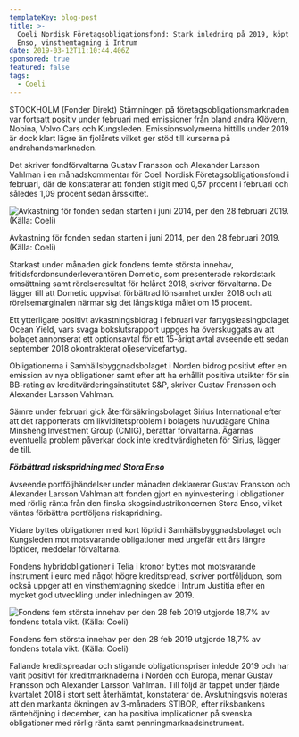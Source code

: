 ```yaml
---
templateKey: blog-post
title: >-
  Coeli Nordisk Företagsobligationsfond: Stark inledning på 2019, köpt Stora
  Enso, vinsthemtagning i Intrum
date: 2019-03-12T11:10:44.406Z
sponsored: true
featured: false
tags:
  - Coeli
---
```

STOCKHOLM (Fonder Direkt) Stämningen på företagsobligationsmarknaden var fortsatt positiv under februari med emissioner från bland andra Klövern, Nobina, Volvo Cars och Kungsleden. Emissionsvolymerna hittills under 2019 är dock klart lägre än fjolårets vilket ger stöd till kurserna på andrahandsmarknaden.



Det skriver fondförvaltarna Gustav Fransson och Alexander Larsson Vahlman i en månadskommentar för Coeli Nordisk Företagsobligationsfond i februari, där de konstaterar att fonden stigit med 0,57 procent i februari och således 1,09 procent sedan årsskiftet.

![Avkastning för fonden sedan starten i juni 2014, per den 28 februari 2019. (Källa: Coeli)](/img/coeli12mar3.png)

<span class="image-caption">Avkastning för fonden sedan starten i juni 2014, per den 28 februari 2019. (Källa: Coeli)</span>

Starkast under månaden gick fondens femte största innehav, fritidsfordonsunderleverantören Dometic, som presenterade rekordstark omsättning samt rörelseresultat för helåret 2018, skriver förvaltarna. De lägger till att Dometic uppvisat förbättrad lönsamhet under 2018 och att rörelsemarginalen närmar sig det långsiktiga målet om 15 procent.



Ett ytterligare positivt avkastningsbidrag i februari var fartygsleasingbolaget Ocean Yield, vars svaga bokslutsrapport uppges ha överskuggats av att bolaget annonserat ett optionsavtal för ett 15-årigt avtal avseende ett sedan september 2018 okontrakterat oljeservicefartyg.



Obligationerna i Samhällsbyggnadsbolaget i Norden bidrog positivt efter en emission av nya obligationer samt efter att ha erhållit positiva utsikter för sin BB-rating av kreditvärderingsinstitutet S&P, skriver Gustav Fransson och Alexander Larsson Vahlman.



Sämre under februari gick återförsäkringsbolaget Sirius International efter att det rapporterats om likviditetsproblem i bolagets huvudägare China Minsheng Investment Group (CMIG), berättar förvaltarna. Ägarnas eventuella problem påverkar dock inte kreditvärdigheten för Sirius, lägger de till.



**_Förbättrad riskspridning med Stora Enso_**



Avseende portföljhändelser under månaden deklarerar Gustav Fransson och Alexander Larsson Vahlman att fonden gjort en nyinvestering i obligationer med rörlig ränta från den finska skogsindustrikoncernen Stora Enso, vilket väntas förbättra portföljens riskspridning.



Vidare byttes obligationer med kort löptid i Samhällsbyggnadsbolaget och Kungsleden mot motsvarande obligationer med ungefär ett års längre löptider, meddelar förvaltarna.



Fondens hybridobligationer i Telia i kronor byttes mot motsvarande instrument i euro med något högre kreditspread, skriver portföljduon, som också uppger att en vinsthemtagning skedde i Intrum Justitia efter en mycket god utveckling under inledningen av 2019.

![Fondens fem största innehav per den 28 feb 2019 utgjorde 18,7% av fondens totala vikt. (Källa: Coeli)](/img/coeli12mar4.png)

<span class="image-caption">Fondens fem största innehav per den 28 feb 2019 utgjorde 18,7% av fondens totala vikt. (Källa: Coeli)</span>

Fallande kreditspreadar och stigande obligationspriser inledde 2019 och har varit positivt för kreditmarknaderna i Norden och Europa, menar Gustav Fransson och Alexander Larsson Vahlman. Till följd är tappet under fjärde kvartalet 2018 i stort sett återhämtat, konstaterar de. Avslutningsvis noteras att den markanta ökningen av 3-månaders STIBOR, efter riksbankens räntehöjning i december, kan ha positiva implikationer på svenska obligationer med rörlig ränta samt penningmarknadsinstrument.
